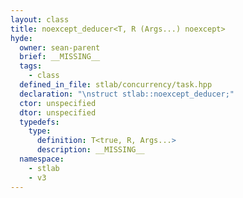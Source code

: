 ```yaml
---
layout: class
title: noexcept_deducer<T, R (Args...) noexcept>
hyde:
  owner: sean-parent
  brief: __MISSING__
  tags:
    - class
  defined_in_file: stlab/concurrency/task.hpp
  declaration: "\nstruct stlab::noexcept_deducer;"
  ctor: unspecified
  dtor: unspecified
  typedefs:
    type:
      definition: T<true, R, Args...>
      description: __MISSING__
  namespace:
    - stlab
    - v3
---
```

